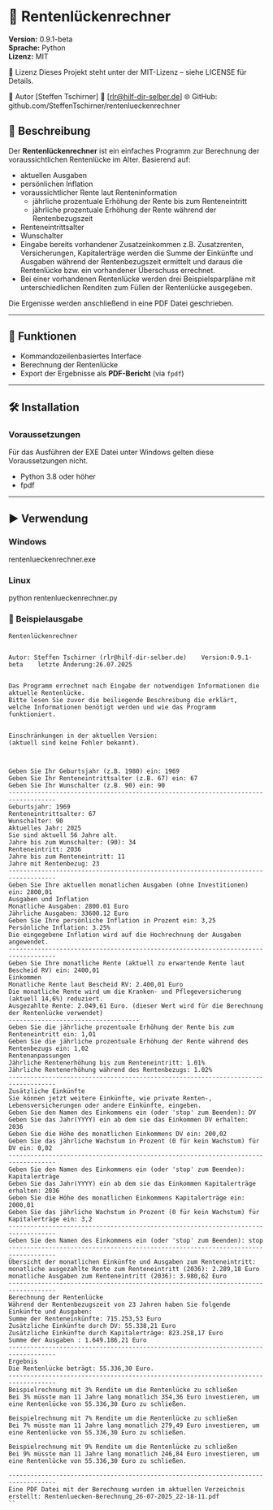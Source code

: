 # 🧮 Rentenlückenrechner

**Version:** 0.9.1-beta  
**Sprache:** Python  
**Lizenz:**  MIT

📃 Lizenz
Dieses Projekt steht unter der MIT-Lizenz – siehe LICENSE für Details.

👤 Autor
[Steffen Tschirner]
📧 [rlr@hilf-dir-selber.de]
🌐 GitHub: github.com/SteffenTschirner/rentenlueckenrechner


## 📌 Beschreibung

Der **Rentenlückenrechner** ist ein einfaches Programm zur Berechnung der voraussichtlichen Rentenlücke im Alter.
Basierend auf:
- aktuellen Ausgaben
- persönlichen Inflation
- voraussichtlicher Rente laut Renteninformation
  - jährliche prozentuale Erhöhung der Rente bis zum Renteneintritt
  - jährliche prozentuale Erhöhung der Rente während der Rentenbezugszeit 
- Renteneintrittsalter
- Wunschalter
- Eingabe bereits vorhandener Zusatzeinkommen z.B. Zusatzrenten, Versicherungen, Kapitalerträge
  werden die Summe der Einkünfte und Ausgaben während der Rentenbezugszeit ermittelt und daraus die Rentenlücke bzw. ein vorhandener Überschuss errechnet.
- Bei einer vorhandenen Rentenlücke werden drei Beispielsparpläne mit unterschiedlichen Renditen zum Füllen der Rentenlücke ausgegeben.

Die Ergenisse werden anschließend in eine PDF Datei geschrieben.


---

## 🚀 Funktionen

- Kommandozeilenbasiertes Interface
- Berechnung der Rentenlücke
- Export der Ergebnisse als **PDF-Bericht** (via `fpdf`)

---

## 🛠️ Installation

### Voraussetzungen

Für das Ausführen der EXE Datei unter Windows gelten diese Voraussetzungen nicht.
- Python 3.8 oder höher
- fpdf

---

## ▶️ Verwendung

### Windows
rentenlueckenrechner.exe 

### Linux
python rentenlueckenrechner.py

### 📄 Beispielausgabe
```
Rentenlückenrechner


Autor: Steffen Tschirner (rlr@hilf-dir-selber.de)    Version:0.9.1-beta    letzte Änderung:26.07.2025


Das Programm errechnet nach Eingabe der notwendigen Informationen die aktuelle Rentenlücke.
Bitte lesen Sie zuvor die beiliegende Beschreibung die erklärt,
welche Informationen benötigt werden und wie das Programm funktioniert.


Einschränkungen in der aktuellen Version:
(aktuell sind keine Fehler bekannt).



Geben Sie Ihr Geburtsjahr (z.B. 1980) ein: 1969
Geben Sie Ihr Renteneintrittsalter (z.B. 67) ein: 67
Geben Sie Ihr Wunschalter (z.B. 90) ein: 90
-----------------------------------------------------------------------------------
Geburtsjahr: 1969
Renteneintrittsalter: 67
Wunschalter: 90
Aktuelles Jahr: 2025
Sie sind aktuell 56 Jahre alt.
Jahre bis zum Wunschalter: (90): 34
Renteneintritt: 2036
Jahre bis zum Renteneintritt: 11
Jahre mit Rentenbezug: 23
-----------------------------------------------------------------------------------
Geben Sie Ihre aktuellen monatlichen Ausgaben (ohne Investitionen) ein: 2800,01
Ausgaben und Inflation
Monatliche Ausgaben: 2800.01 Euro
Jährliche Ausgaben: 33600.12 Euro
Geben Sie Ihre persönliche Inflation in Prozent ein: 3,25
Persönliche Inflation: 3.25%
Die eingegebene Inflation wird auf die Hochrechnung der Ausgaben angewendet.
-----------------------------------------------------------------------------------
Geben Sie Ihre monatliche Rente (aktuell zu erwartende Rente laut Bescheid RV) ein: 2400,01
Einkommen
Monatliche Rente laut Bescheid RV: 2.400,01 Euro
Die monatliche Rente wird um die Kranken- und Pflegeversicherung (aktuell 14,6%) reduziert.
Ausgezahlte Rente: 2.049,61 Euro. (dieser Wert wird für die Berechnung der Rentenlücke verwendet)
------------------------------------
Geben Sie die jährliche prozentuale Erhöhung der Rente bis zum Renteneintritt ein: 1,01
Geben Sie die jährliche prozentuale Erhöhung der Rente während des Rentenbezugs ein: 1,02
Rentenanpassungen
Jährliche Rentenerhöhung bis zum Renteneintritt: 1.01%
Jährliche Rentenerhöhung während des Rentenbezugs: 1.02%
-----------------------------------------------------------------------------------
Zusätzliche Einkünfte
Sie können jetzt weitere Einkünfte, wie private Renten-, Lebensversicherungen oder andere Einkünfte, eingeben.
Geben Sie den Namen des Einkommens ein (oder 'stop' zum Beenden): DV
Geben Sie das Jahr(YYYY) ein ab dem sie das Einkommen DV erhalten: 2036
Geben Sie die Höhe des monatlichen Einkommens DV ein: 200,02
Geben Sie das jährliche Wachstum in Prozent (0 für kein Wachstum) für DV ein: 0,02
-----------------------------------------------------------------------------------
Geben Sie den Namen des Einkommens ein (oder 'stop' zum Beenden): Kapitalerträge
Geben Sie das Jahr(YYYY) ein ab dem sie das Einkommen Kapitalerträge erhalten: 2036
Geben Sie die Höhe des monatlichen Einkommens Kapitalerträge ein: 2000,01
Geben Sie das jährliche Wachstum in Prozent (0 für kein Wachstum) für Kapitalerträge ein: 3,2
-----------------------------------------------------------------------------------
Geben Sie den Namen des Einkommens ein (oder 'stop' zum Beenden): stop
-----------------------------------------------------------------------------------
Übersicht der monatlichen Einkünfte und Ausgaben zum Renteneintritt:
monatliche ausgezahlte Rente zum Renteneintritt (2036): 2.289,18 Euro
monatliche Ausgaben zum Renteneintritt (2036): 3.980,62 Euro
-----------------------------------------------------------------------------------
Berechnung der Rentenlücke
Während der Rentenbezugszeit von 23 Jahren haben Sie folgende Einkünfte und Ausgaben:
Summe der Renteneinkünfte: 715.253,53 Euro
Zusätzliche Einkünfte durch DV: 55.338,21 Euro
Zusätzliche Einkünfte durch Kapitalerträge: 823.258,17 Euro
Summe der Ausgaben : 1.649.186,21 Euro
-----------------------------------------------------------------------------------
Ergebnis
Die Rentenlücke beträgt: 55.336,30 Euro.
-----------------------------------------------------------------------------------
Beispielrechnung mit 3% Rendite um die Rentenlücke zu schließen
Bei 3% müsste man 11 Jahre lang monatlich 354,36 Euro investieren, um eine Rentenlücke von 55.336,30 Euro zu schließen.

Beispielrechnung mit 7% Rendite um die Rentenlücke zu schließen
Bei 7% müsste man 11 Jahre lang monatlich 279,49 Euro investieren, um eine Rentenlücke von 55.336,30 Euro zu schließen.

Beispielrechnung mit 9% Rendite um die Rentenlücke zu schließen
Bei 9% müsste man 11 Jahre lang monatlich 246,84 Euro investieren, um eine Rentenlücke von 55.336,30 Euro zu schließen.

-----------------------------------------------------------------------------------
Eine PDF Datei mit der Berechnung wurden im aktuellen Verzeichnis erstellt: Rentenluecken-Berechnung_26-07-2025_22-18-11.pdf
``
